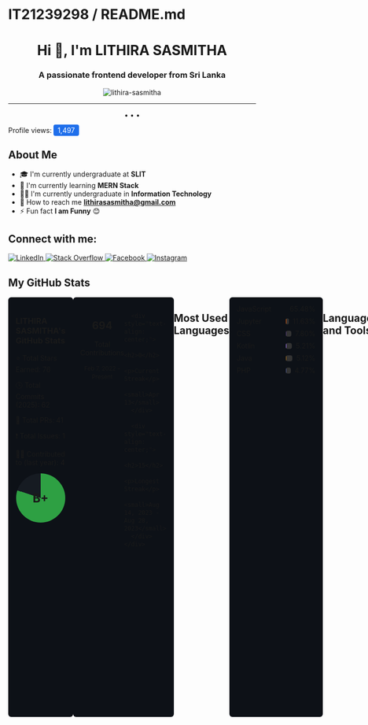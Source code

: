 # IT21239298 / README.md

<div align="center">

# Hi 👋, I'm LITHIRA SASMITHA

### A passionate frontend developer from Sri Lanka

<p align="center">
  <img src="https://komarev.com/ghpvc/?username=lithira-sasmitha&label=Profile%20views&color=0e75b6&style=flat" alt="lithira-sasmitha" />
</p>

---

</div>

<div align="center">
  
  • • •
  
</div>

<div align="left">
  <span>Profile views:</span>
  <span style="background-color: #1f6feb; color: white; padding: 3px 8px; border-radius: 4px;">1,497</span>
</div>

## About Me

* 🎓 I'm currently undergraduate at **SLIT**
* 🌱 I'm currently learning **MERN Stack**
* 👨‍💻 I'm currently undergraduate in **Information Technology**
* 📧 How to reach me **lithirasasmitha@gmail.com**
* ⚡ Fun fact **I am Funny** 😊

## Connect with me:

<div align="left">
  <a href="https://linkedin.com/in/lithira-sasmitha" target="_blank">
    <img src="https://raw.githubusercontent.com/rahuldkjain/github-profile-readme-generator/master/src/images/icons/Social/linked-in-alt.svg" alt="LinkedIn" height="30" width="40" />
  </a>
  <a href="https://stackoverflow.com/users/lithira-sasmitha" target="_blank">
    <img src="https://raw.githubusercontent.com/rahuldkjain/github-profile-readme-generator/master/src/images/icons/Social/stack-overflow.svg" alt="Stack Overflow" height="30" width="40" />
  </a>
  <a href="https://fb.com/lithira.sasmitha.vidanagama" target="_blank">
    <img src="https://raw.githubusercontent.com/rahuldkjain/github-profile-readme-generator/master/src/images/icons/Social/facebook.svg" alt="Facebook" height="30" width="40" />
  </a>
  <a href="https://instagram.com/lithira.sasmitha" target="_blank">
    <img src="https://raw.githubusercontent.com/rahuldkjain/github-profile-readme-generator/master/src/images/icons/Social/instagram.svg" alt="Instagram" height="30" width="40" />
  </a>
</div>

## My GitHub Stats

<div style="display: flex; justify-content: space-between; margin-bottom: 20px;">
  <div style="width: 48%; background-color: #0d1117; border-radius: 6px; padding: 15px; box-sizing: border-box;">
    <h3>LITHIRA SASMITHA's GitHub Stats</h3>
    <p>⭐ Total Stars Earned: 76</p>
    <p>🕒 Total Commits (2025): 62</p>
    <p>🔄 Total PRs: 41</p>
    <p>❗ Total Issues: 1</p>
    <p>👨‍💻 Contributed to (last year): 4</p>
    <div align="center">
      <div style="width: 100px; height: 100px; border-radius: 50%; display: flex; justify-content: center; align-items: center; font-size: 24px; font-weight: bold; background: conic-gradient(#2ea043 0%, #2ea043 80%, #161b22 80%, #161b22 100%);">
        B+
      </div>
    </div>
  </div>
  
  <div style="width: 48%; background-color: #0d1117; border-radius: 6px; padding: 15px; box-sizing: border-box;">
    <div style="display: flex; justify-content: space-between; margin-bottom: 20px;">
      <div style="text-align: center;">
        <h2>694</h2>
        <p>Total Contributions</p>
        <small>Feb 7, 2022 - Present</small>
      </div>
      
      <div style="text-align: center;">
        <h2>0</h2>
        <p>Current Streak</p>
        <small>Apr 13</small>
      </div>
      
      <div style="text-align: center;">
        <h2>15</h2>
        <p>Longest Streak</p>
        <small>Aug 14, 2023 - Aug 28, 2023</small>
      </div>
    </div>
  </div>
</div>

## Most Used Languages

<div style="background-color: #0d1117; border-radius: 6px; padding: 15px; box-sizing: border-box;">
  <div style="display: flex; align-items: center; margin-bottom: 8px;">
    <span style="width: 100px;">JavaScript</span>
    <div style="flex-grow: 1; height: 12px; background-color: #333; border-radius: 4px; overflow: hidden;">
      <div style="width: 65.48%; height: 100%; background-color: #f1e05a;"></div>
    </div>
    <span style="margin-left: 8px;">65.48%</span>
  </div>
  
  <div style="display: flex; align-items: center; margin-bottom: 8px;">
    <span style="width: 100px;">Jupyter</span>
    <div style="flex-grow: 1; height: 12px; background-color: #333; border-radius: 4px; overflow: hidden;">
      <div style="width: 11.63%; height: 100%; background-color: #DA5B0B;"></div>
    </div>
    <span style="margin-left: 8px;">11.63%</span>
  </div>
  
  <div style="display: flex; align-items: center; margin-bottom: 8px;">
    <span style="width: 100px;">CSS</span>
    <div style="flex-grow: 1; height: 12px; background-color: #333; border-radius: 4px; overflow: hidden;">
      <div style="width: 7.80%; height: 100%; background-color: #563d7c;"></div>
    </div>
    <span style="margin-left: 8px;">7.80%</span>
  </div>
  
  <div style="display: flex; align-items: center; margin-bottom: 8px;">
    <span style="width: 100px;">Kotlin</span>
    <div style="flex-grow: 1; height: 12px; background-color: #333; border-radius: 4px; overflow: hidden;">
      <div style="width: 5.21%; height: 100%; background-color: #A97BFF;"></div>
    </div>
    <span style="margin-left: 8px;">5.21%</span>
  </div>
  
  <div style="display: flex; align-items: center; margin-bottom: 8px;">
    <span style="width: 100px;">Java</span>
    <div style="flex-grow: 1; height: 12px; background-color: #333; border-radius: 4px; overflow: hidden;">
      <div style="width: 5.12%; height: 100%; background-color: #b07219;"></div>
    </div>
    <span style="margin-left: 8px;">5.12%</span>
  </div>
  
  <div style="display: flex; align-items: center;">
    <span style="width: 100px;">PHP</span>
    <div style="flex-grow: 1; height: 12px; background-color: #333; border-radius: 4px; overflow: hidden;">
      <div style="width: 4.77%; height: 100%; background-color: #4F5D95;"></div>
    </div>
    <span style="margin-left: 8px;">4.77%</span>
  </div>
</div>

## Languages and Tools:

<p align="center">
  <a href="#"><img src="https://raw.githubusercontent.com/devicons/devicon/master/icons/c/c-original.svg" alt="c" width="40" height="40"/></a>
  <a href="#"><img src="https://raw.githubusercontent.com/devicons/devicon/master/icons/cplusplus/cplusplus-original.svg" alt="cplusplus" width="40" height="40"/></a>
  <a href="#"><img src="https://raw.githubusercontent.com/devicons/devicon/master/icons/java/java-original.svg" alt="java" width="40" height="40"/></a>
  <a href="#"><img src="https://raw.githubusercontent.com/devicons/devicon/master/icons/javascript/javascript-original.svg" alt="javascript" width="40" height="40"/></a>
  <a href="#"><img src="https://raw.githubusercontent.com/devicons/devicon/master/icons/typescript/typescript-original.svg" alt="typescript" width="40" height="40"/></a>
  <a href="#"><img src="https://raw.githubusercontent.com/devicons/devicon/master/icons/kotlin/kotlin-original.svg" alt="kotlin" width="40" height="40"/></a>
  <a href="#"><img src="https://raw.githubusercontent.com/devicons/devicon/master/icons/php/php-original.svg" alt="php" width="40" height="40"/></a>
  <a href="#"><img src="https://raw.githubusercontent.com/devicons/devicon/master/icons/python/python-original.svg" alt="python" width="40" height="40"/></a>
  <a href="#"><img src="https://raw.githubusercontent.com/devicons/devicon/master/icons/html5/html5-original-wordmark.svg" alt="html5" width="40" height="40"/></a>
  <a href="#"><img src="https://raw.githubusercontent.com/devicons/devicon/master/icons/css3/css3-original-wordmark.svg" alt="css3" width="40" height="40"/></a>
  <a href="#"><img src="https://raw.githubusercontent.com/devicons/devicon/master/icons/bootstrap/bootstrap-plain-wordmark.svg" alt="bootstrap" width="40" height="40"/></a>
  <a href="#"><img src="https://raw.githubusercontent.com/devicons/devicon/master/icons/tailwindcss/tailwindcss-plain.svg" alt="tailwind" width="40" height="40"/></a>
  <a href="#"><img src="https://raw.githubusercontent.com/devicons/devicon/master/icons/nodejs/nodejs-original-wordmark.svg" alt="nodejs" width="40" height="40"/></a>
  <a href="#"><img src="https://raw.githubusercontent.com/devicons/devicon/master/icons/react/react-original-wordmark.svg" alt="react" width="40" height="40"/></a>
  <a href="#"><img src="https://raw.githubusercontent.com/devicons/devicon/master/icons/express/express-original-wordmark.svg" alt="express" width="40" height="40"/></a>
  <a href="#"><img src="https://raw.githubusercontent.com/devicons/devicon/master/icons/mongodb/mongodb-original-wordmark.svg" alt="mongodb" width="40" height="40"/></a>
  <a href="#"><img src="https://raw.githubusercontent.com/devicons/devicon/master/icons/mysql/mysql-original-wordmark.svg" alt="mysql" width="40" height="40"/></a>
  <a href="#"><img src="https://www.vectorlogo.zone/logos/getpostman/getpostman-icon.svg" alt="postman" width="40" height="40"/></a>
  <a href="#"><img src="https://www.vectorlogo.zone/logos/figma/figma-icon.svg" alt="figma" width="40" height="40"/></a>
  <a href="#"><img src="https://raw.githubusercontent.com/devicons/devicon/master/icons/photoshop/photoshop-line.svg" alt="photoshop" width="40" height="40"/></a>
</p>

